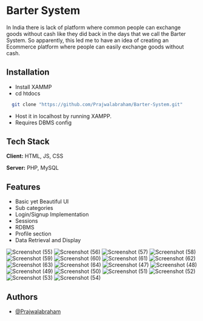 
# Barter System

In India there is lack of platform where common people can exchange
goods without cash like they did back in the days that we call the Barter
System. So apparently, this led me to have an idea of creating an Ecommerce platform where people can easily exchange goods without cash.
## Installation


- Install XAMMP
- cd htdocs
```bash
  git clone "https://github.com/Prajwalabraham/Barter-System.git"
```
- Host it in localhost by running XAMPP.
- Requires DBMS config
    
## Tech Stack

**Client:** HTML, JS, CSS

**Server:** PHP, MySQL


## Features

- Basic yet Beautiful UI
- Sub categories 
- Login/Signup Implementation
- Sessions
- RDBMS
- Profile section
- Data Retrieval and Display

![Screenshot (55)](https://user-images.githubusercontent.com/74299799/188214828-a3997028-9230-41c2-a043-45bca7471c77.png)
![Screenshot (56)](https://user-images.githubusercontent.com/74299799/188214839-0b8dbfb3-47ee-46cc-ac65-5b67dffb8519.png)
![Screenshot (57)](https://user-images.githubusercontent.com/74299799/188214844-0cbc48d8-dbf1-480d-8eb9-cd3a62b21156.png)
![Screenshot (58)](https://user-images.githubusercontent.com/74299799/188214852-5f0fbc29-f341-4806-abd0-83b2a815d8b6.png)
![Screenshot (59)](https://user-images.githubusercontent.com/74299799/188214853-37ec53ef-5eac-4c32-a437-aad84e5256e9.png)
![Screenshot (60)](https://user-images.githubusercontent.com/74299799/188214858-5bb46686-6375-47a2-bcef-70c99b06a0a9.png)
![Screenshot (61)](https://user-images.githubusercontent.com/74299799/188214862-8a5a08ab-d184-42f5-a3a6-f1f7a1da7eef.png)
![Screenshot (62)](https://user-images.githubusercontent.com/74299799/188214867-53930e0c-e673-4934-8d21-8388038b5f1a.png)
![Screenshot (63)](https://user-images.githubusercontent.com/74299799/188214869-a66ae298-a669-4d42-bf05-515d3535814f.png)
![Screenshot (64)](https://user-images.githubusercontent.com/74299799/188214872-dbabefd5-b5ed-4a95-abb2-1afb711200e8.png)
![Screenshot (47)](https://user-images.githubusercontent.com/74299799/188214875-48301d08-f714-4143-9bc4-35999f0ea13d.png)
![Screenshot (48)](https://user-images.githubusercontent.com/74299799/188214879-90621dc5-7509-4167-9f1d-a44c81dd2cbd.png)
![Screenshot (49)](https://user-images.githubusercontent.com/74299799/188214882-a4c86850-ac25-4003-b608-6f7dba661cdd.png)
![Screenshot (50)](https://user-images.githubusercontent.com/74299799/188214890-51201cca-bac3-4dcf-afe0-39f8e36386dd.png)
![Screenshot (51)](https://user-images.githubusercontent.com/74299799/188214896-1d413e19-70a3-4e87-aafb-1a1cfef08f7f.png)
![Screenshot (52)](https://user-images.githubusercontent.com/74299799/188214905-dac03e76-9ddd-4881-855d-0e437c35d64a.png)
![Screenshot (53)](https://user-images.githubusercontent.com/74299799/188214908-b3b0546d-aded-4832-a7cc-c4b1e93ba411.png)
![Screenshot (54)](https://user-images.githubusercontent.com/74299799/188214915-76a26f31-fe9d-49f3-bec1-a7768a300852.png)

## Authors

- [@Prajwalabraham](https://www.github.com/Prajwalabraham)

